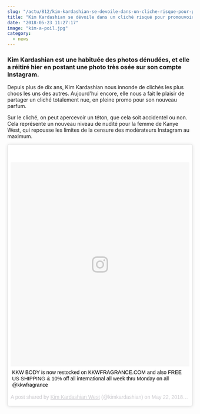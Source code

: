 ```yaml
--- 
slug: "/actu/812/kim-kardashian-se-devoile-dans-un-cliche-risque-pour-promouvoir-son-parfum"
title: "Kim Kardashian se dévoile dans un cliché risqué pour promouvoir son parfum"
date: "2018-05-23 11:27:17"
image: "kim-a-poil.jpg"
category:
  - news
---
```

<h3><strong>Kim Kardashian est une habituée des photos dénudées, et elle a réitiré hier en postant une photo très osée sur son compte Instagram.</strong></h3>

<p>Depuis plus de dix ans, Kim Kardashian nous innonde de clichés les plus chocs les uns des autres. Aujourd'hui encore, elle nous a fait le plaisir de partager un cliché totalement nue, en pleine promo pour son nouveau parfum.</p>

<p>Sur le cliché, on peut apercevoir un téton, que cela soit accidentel ou non. Cela représente un nouveau niveau de nudité pour la femme de Kanye West, qui repousse les limites de la censure des modérateurs Instagram au maximum.</p>

<blockquote class="instagram-media" data-instgrm-captioned data-instgrm-permalink="https://www.instagram.com/p/BjF0AnaF_7y/" data-instgrm-version="8" style=" background:#FFF; border:0; border-radius:3px; box-shadow:0 0 1px 0 rgba(0,0,0,0.5),0 1px 10px 0 rgba(0,0,0,0.15); margin: 1px; max-width:658px; padding:0; width:99.375%; width:-webkit-calc(100% - 2px); width:calc(100% - 2px);"><div style="padding:8px;"> <div style=" background:#F8F8F8; line-height:0; margin-top:40px; padding:56.851851851851855% 0; text-align:center; width:100%;"> <div style=" background:url(data:image/png;base64,iVBORw0KGgoAAAANSUhEUgAAACwAAAAsCAMAAAApWqozAAAABGdBTUEAALGPC/xhBQAAAAFzUkdCAK7OHOkAAAAMUExURczMzPf399fX1+bm5mzY9AMAAADiSURBVDjLvZXbEsMgCES5/P8/t9FuRVCRmU73JWlzosgSIIZURCjo/ad+EQJJB4Hv8BFt+IDpQoCx1wjOSBFhh2XssxEIYn3ulI/6MNReE07UIWJEv8UEOWDS88LY97kqyTliJKKtuYBbruAyVh5wOHiXmpi5we58Ek028czwyuQdLKPG1Bkb4NnM+VeAnfHqn1k4+GPT6uGQcvu2h2OVuIf/gWUFyy8OWEpdyZSa3aVCqpVoVvzZZ2VTnn2wU8qzVjDDetO90GSy9mVLqtgYSy231MxrY6I2gGqjrTY0L8fxCxfCBbhWrsYYAAAAAElFTkSuQmCC); display:block; height:44px; margin:0 auto -44px; position:relative; top:-22px; width:44px;"></div></div> <p style=" margin:8px 0 0 0; padding:0 4px;"> <a href="https://www.instagram.com/p/BjF0AnaF_7y/" style=" color:#000; font-family:Arial,sans-serif; font-size:14px; font-style:normal; font-weight:normal; line-height:17px; text-decoration:none; word-wrap:break-word;" target="_blank">KKW BODY is now restocked on KKWFRAGRANCE.COM and also FREE US SHIPPING & 10% off all international all week thru Monday on all @kkwfragrance</a></p> <p style=" color:#c9c8cd; font-family:Arial,sans-serif; font-size:14px; line-height:17px; margin-bottom:0; margin-top:8px; overflow:hidden; padding:8px 0 7px; text-align:center; text-overflow:ellipsis; white-space:nowrap;">A post shared by <a href="https://www.instagram.com/kimkardashian/" style=" color:#c9c8cd; font-family:Arial,sans-serif; font-size:14px; font-style:normal; font-weight:normal; line-height:17px;" target="_blank"> Kim Kardashian West</a> (@kimkardashian) on <time style=" font-family:Arial,sans-serif; font-size:14px; line-height:17px;" datetime="2018-05-22T19:05:43+00:00">May 22, 2018 at 12:05pm PDT</time></p></div></blockquote> <script async defer src="//www.instagram.com/embed.js"></script>